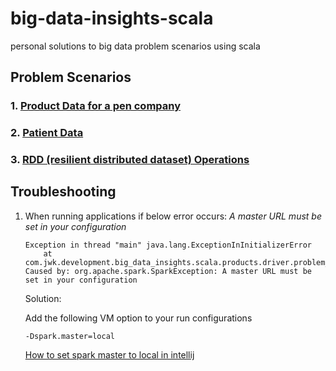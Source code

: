 # big-data-insights-scala
personal solutions to big data problem scenarios using scala 

## Problem Scenarios

### 1. [Product Data for a pen company](https://github.com/jwkimani/big-data-insights-scala/blob/master/problem_scenarios/scala_problem_scenario_1-products.md) 
   
### 2. [Patient Data]()

### 3. [RDD (resilient distributed dataset) Operations]()


## Troubleshooting
1. When running applications if below error occurs: *A master URL must be set in your configuration*
    ```
    Exception in thread "main" java.lang.ExceptionInInitializerError
        at com.jwk.development.big_data_insights.scala.products.driver.problem_scenario_1.main(problem_scenario_1.scala)
    Caused by: org.apache.spark.SparkException: A master URL must be set in your configuration
    ```
    
    Solution: 
    
    Add the following VM option to your run configurations
    ```
    -Dspark.master=local    
    ```
    [How to set spark master to local in intellij](https://github.com/jwkimani/big-data-insights-scala/blob/master/wiki_data/screenshots/how_to_set_spark_master_to_local_in%20_intellij.PNG)
   
